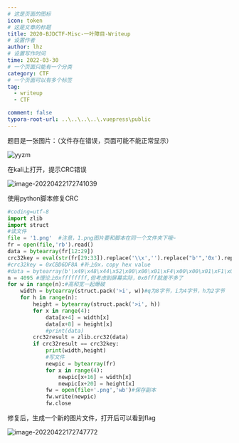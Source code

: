```yaml
---
# 这是页面的图标
icon: token
# 这是文章的标题
title: 2020-BJDCTF-Misc-一叶障目-Writeup
# 设置作者
author: lhz
# 设置写作时间
time: 2022-03-30
# 一个页面只能有一个分类
category: CTF
# 一个页面可以有多个标签
tag:
  - writeup
  - CTF

comment: false
typora-root-url: ..\..\..\..\.vuepress\public
---
```




题目是一张图片：（文件存在错误，页面可能不能正常显示）

![yyzm](/assets/img/yyzm.png)

在kali上打开，提示CRC错误

![image-20220422172741039](/assets/img/image-20220422172741039.png)



使用python脚本修复CRC

```python
#coding=utf-8
import zlib
import struct
#读文件
file = '1.png'  #注意，1.png图片要和脚本在同一个文件夹下哦~
fr = open(file,'rb').read()
data = bytearray(fr[12:29])
crc32key = eval(str(fr[29:33]).replace('\\x','').replace("b'",'0x').replace("'",''))
#crc32key = 0xCBD6DF8A #补上0x，copy hex value
#data = bytearray(b'\x49\x48\x44\x52\x00\x00\x01\xF4\x00\x00\x01\xF1\x08\x06\x00\x00\x00')  #hex下copy grep hex
n = 4095 #理论上0xffffffff,但考虑到屏幕实际，0x0fff就差不多了
for w in range(n):#高和宽一起爆破
    width = bytearray(struct.pack('>i', w))#q为8字节，i为4字节，h为2字节
    for h in range(n):
        height = bytearray(struct.pack('>i', h))
        for x in range(4):
            data[x+4] = width[x]
            data[x+8] = height[x]
            #print(data)
        crc32result = zlib.crc32(data)
        if crc32result == crc32key:
            print(width,height)
            #写文件
            newpic = bytearray(fr)
            for x in range(4):
                newpic[x+16] = width[x]
                newpic[x+20] = height[x]
            fw = open(file+'.png','wb')#保存副本
            fw.write(newpic)
            fw.close
```

修复后，生成一个新的图片文件，打开后可以看到flag

![image-20220422172747772](/assets/img/image-20220422172747772.png)